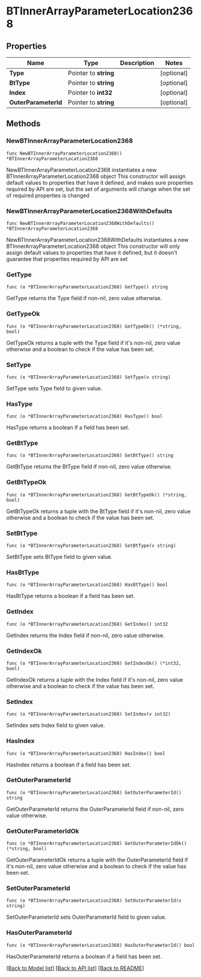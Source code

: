# BTInnerArrayParameterLocation2368

## Properties

Name | Type | Description | Notes
------------ | ------------- | ------------- | -------------
**Type** | Pointer to **string** |  | [optional] 
**BtType** | Pointer to **string** |  | [optional] 
**Index** | Pointer to **int32** |  | [optional] 
**OuterParameterId** | Pointer to **string** |  | [optional] 

## Methods

### NewBTInnerArrayParameterLocation2368

`func NewBTInnerArrayParameterLocation2368() *BTInnerArrayParameterLocation2368`

NewBTInnerArrayParameterLocation2368 instantiates a new BTInnerArrayParameterLocation2368 object
This constructor will assign default values to properties that have it defined,
and makes sure properties required by API are set, but the set of arguments
will change when the set of required properties is changed

### NewBTInnerArrayParameterLocation2368WithDefaults

`func NewBTInnerArrayParameterLocation2368WithDefaults() *BTInnerArrayParameterLocation2368`

NewBTInnerArrayParameterLocation2368WithDefaults instantiates a new BTInnerArrayParameterLocation2368 object
This constructor will only assign default values to properties that have it defined,
but it doesn't guarantee that properties required by API are set

### GetType

`func (o *BTInnerArrayParameterLocation2368) GetType() string`

GetType returns the Type field if non-nil, zero value otherwise.

### GetTypeOk

`func (o *BTInnerArrayParameterLocation2368) GetTypeOk() (*string, bool)`

GetTypeOk returns a tuple with the Type field if it's non-nil, zero value otherwise
and a boolean to check if the value has been set.

### SetType

`func (o *BTInnerArrayParameterLocation2368) SetType(v string)`

SetType sets Type field to given value.

### HasType

`func (o *BTInnerArrayParameterLocation2368) HasType() bool`

HasType returns a boolean if a field has been set.

### GetBtType

`func (o *BTInnerArrayParameterLocation2368) GetBtType() string`

GetBtType returns the BtType field if non-nil, zero value otherwise.

### GetBtTypeOk

`func (o *BTInnerArrayParameterLocation2368) GetBtTypeOk() (*string, bool)`

GetBtTypeOk returns a tuple with the BtType field if it's non-nil, zero value otherwise
and a boolean to check if the value has been set.

### SetBtType

`func (o *BTInnerArrayParameterLocation2368) SetBtType(v string)`

SetBtType sets BtType field to given value.

### HasBtType

`func (o *BTInnerArrayParameterLocation2368) HasBtType() bool`

HasBtType returns a boolean if a field has been set.

### GetIndex

`func (o *BTInnerArrayParameterLocation2368) GetIndex() int32`

GetIndex returns the Index field if non-nil, zero value otherwise.

### GetIndexOk

`func (o *BTInnerArrayParameterLocation2368) GetIndexOk() (*int32, bool)`

GetIndexOk returns a tuple with the Index field if it's non-nil, zero value otherwise
and a boolean to check if the value has been set.

### SetIndex

`func (o *BTInnerArrayParameterLocation2368) SetIndex(v int32)`

SetIndex sets Index field to given value.

### HasIndex

`func (o *BTInnerArrayParameterLocation2368) HasIndex() bool`

HasIndex returns a boolean if a field has been set.

### GetOuterParameterId

`func (o *BTInnerArrayParameterLocation2368) GetOuterParameterId() string`

GetOuterParameterId returns the OuterParameterId field if non-nil, zero value otherwise.

### GetOuterParameterIdOk

`func (o *BTInnerArrayParameterLocation2368) GetOuterParameterIdOk() (*string, bool)`

GetOuterParameterIdOk returns a tuple with the OuterParameterId field if it's non-nil, zero value otherwise
and a boolean to check if the value has been set.

### SetOuterParameterId

`func (o *BTInnerArrayParameterLocation2368) SetOuterParameterId(v string)`

SetOuterParameterId sets OuterParameterId field to given value.

### HasOuterParameterId

`func (o *BTInnerArrayParameterLocation2368) HasOuterParameterId() bool`

HasOuterParameterId returns a boolean if a field has been set.


[[Back to Model list]](../README.md#documentation-for-models) [[Back to API list]](../README.md#documentation-for-api-endpoints) [[Back to README]](../README.md)


